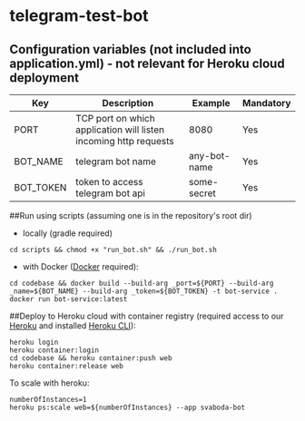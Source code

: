 # telegram-test-bot

## Configuration variables (not included into application.yml) - not relevant for Heroku cloud deployment
|Key|Description|Example|Mandatory|
|---|---|---|---|
|PORT|TCP port on which application will listen incoming http requests|8080|Yes
|BOT_NAME|telegram bot name|any-bot-name|Yes
|BOT_TOKEN|token to access telegram bot api|some-secret|Yes

##Run using scripts (assuming one is in the repository's root dir)
- locally (gradle required)
```
cd scripts && chmod +x "run_bot.sh" && ./run_bot.sh
```
- with Docker ([Docker](https://docs.docker.com/get-docker/) required):
```
cd codebase && docker build --build-arg _port=${PORT} --build-arg _name=${BOT_NAME} --build-arg _token=${BOT_TOKEN} -t bot-service .
docker run bot-service:latest
```

##Deploy to Heroku cloud with container registry (required access to our [Heroku](https://dashboard.heroku.com/apps) and installed [Heroku CLI](https://devcenter.heroku.com/articles/heroku-cli)):
```
heroku login
heroku container:login
cd codebase && heroku container:push web
heroku container:release web
```
To scale with heroku:
```
numberOfInstances=1
heroku ps:scale web=${numberOfInstances} --app svaboda-bot
```

